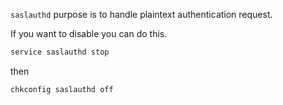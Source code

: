 `saslauthd` purpose is to handle plaintext authentication request.

If you want to disable you can do this.

~~~bash
service saslauthd stop
~~~

then

~~~bash
chkconfig saslauthd off
~~~
